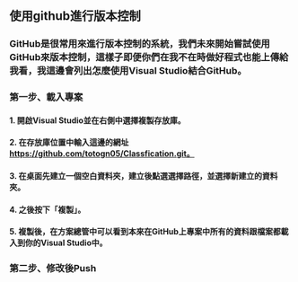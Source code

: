 ## 使用github進行版本控制
### GitHub是很常用來進行版本控制的系統，我們未來開始嘗試使用GitHub來版本控制，這樣子即便你們在我不在時做好程式也能上傳給我看，我這邊會列出怎麼使用Visual Studio結合GitHub。
### 第一步、載入專案
#### 1. 開啟Visual Studio並在右側中選擇複製存放庫。
#### 2. 在存放庫位置中輸入這邊的網址 https://github.com/totogn05/Classfication.git。
#### 3. 在桌面先建立一個空白資料夾，建立後點選選擇路徑，並選擇新建立的資料夾。
#### 4. 之後按下「複製」。
#### 5. 複製後，在方案總管中可以看到本來在GitHub上專案中所有的資料跟檔案都載入到你的Visual Studio中。
### 第二步、修改後Push
